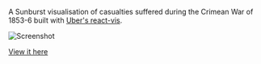 A Sunburst visualisation of casualties suffered during the Crimean War of 1853-6 built with [Uber's react-vis](http://uber.github.io/react-vis/#/).

![Screenshot](http://res.cloudinary.com/dyqqt0ksz/image/upload/v1503890407/crimean-war_sqzd17.png)

[View it here](https://d33con.github.io/crimean-war-casualties/)
